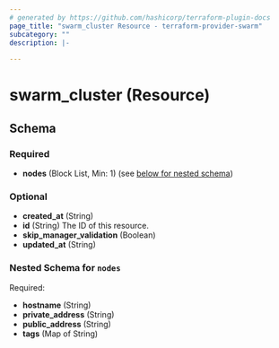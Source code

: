 ```yaml
---
# generated by https://github.com/hashicorp/terraform-plugin-docs
page_title: "swarm_cluster Resource - terraform-provider-swarm"
subcategory: ""
description: |-
  
---
```


# swarm_cluster (Resource)





<!-- schema generated by tfplugindocs -->
## Schema

### Required

- **nodes** (Block List, Min: 1) (see [below for nested schema](#nestedblock--nodes))

### Optional

- **created_at** (String)
- **id** (String) The ID of this resource.
- **skip_manager_validation** (Boolean)
- **updated_at** (String)

<a id="nestedblock--nodes"></a>
### Nested Schema for `nodes`

Required:

- **hostname** (String)
- **private_address** (String)
- **public_address** (String)
- **tags** (Map of String)


